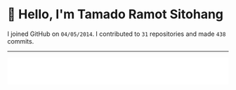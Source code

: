 # :wave: Hello, I'm Tamado Ramot Sitohang

I joined GitHub on `04/05/2014`. I contributed to `31` repositories and made `438` commits.
___

<img src="https://github.com/ramottamado/ramottamado/blob/main/.cache/example-languages-pdf.svg">
